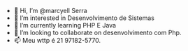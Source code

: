 - 👋 Hi, I’m @marcyell  Serra
- 👀 I’m interested in  Desenvolvimento de Sistemas
- 🌱 I’m currently learning  PHP E Java
- 💞️ I’m looking to collaborate on  desenvolvimento  com Php.
- 📫  Meu wttp é 21 97182-5770.
